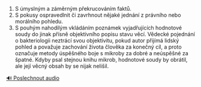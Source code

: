 
1. S úmyslným a záměrným překrucováním faktů.
2. S pokusy ospravedlnit či zavrhnout nějaké jednání z právního nebo morálního pohledu.
3. S pouhým nahodilým vkládáním poznámek vyjadřujících hodnotové soudy do jinak přísně objektivního popisu stavu věcí. Vědecké pojednání o bakteriologii neztrácí svou objektivitu, pokud autor přijímá lidský pohled a považuje zachování života člověka za konečný cíl, a proto označuje metody úspěšného boje s mikroby za dobré a neúspěšné za špatné. Kdyby psal stejnou knihu mikrob, hodnotové soudy by obrátil, ale její věcný obsah by se nijak nelišil.

[🔊 Poslechnout audio](/data/7-paragraphs/audio/chapter_19/para_004-1-S-myslnm-a-zmrnm-pekrucovnm-fakt-2-S.mp3)
